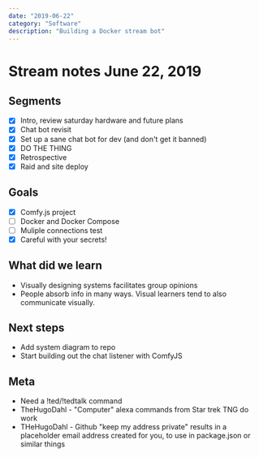 ```yaml
---
date: "2019-06-22"
category: "Software"
description: "Building a Docker stream bot"
---
```


# Stream notes June 22, 2019

## Segments

- [x] Intro, review saturday hardware and future plans
- [x] Chat bot revisit
- [x] Set up a sane chat bot for dev (and don't get it banned)
- [x] DO THE THING
- [x] Retrospective
- [x] Raid and site deploy

## Goals

- [x] Comfy.js project
- [ ] Docker and Docker Compose
- [ ] Muliple connections test
- [x] Careful with your secrets!

## What did we learn

- Visually designing systems facilitates group opinions
- People absorb info in many ways. Visual learners tend to also communicate visually.

## Next steps

- Add system diagram to repo
- Start building out the chat listener with ComfyJS

## Meta

- Need a !ted/!tedtalk command
- TheHugoDahl - "Computer" alexa commands from Star trek TNG do work
- THeHugoDahl - Github "keep my address private" results in a placeholder email address created for you, to use in package.json or similar things
